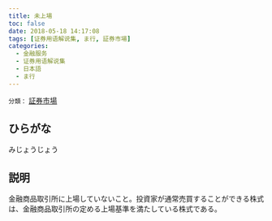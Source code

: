 ```yaml
---
title: 未上場
toc: false
date: 2018-05-18 14:17:08
tags: [证券用语解说集, ま行, 証券市場]
categories:
  - 金融服务
  - 证券用语解说集
  - 日本語
  - ま行
---
```


`分類：` [証券市場](/tags/証券市場/)

## ひらがな

みじょうじょう

## 説明

金融商品取引所に上場していないこと。投資家が通常売買することができる株式は、金融商品取引所の定める上場基準を満たしている株式である。
